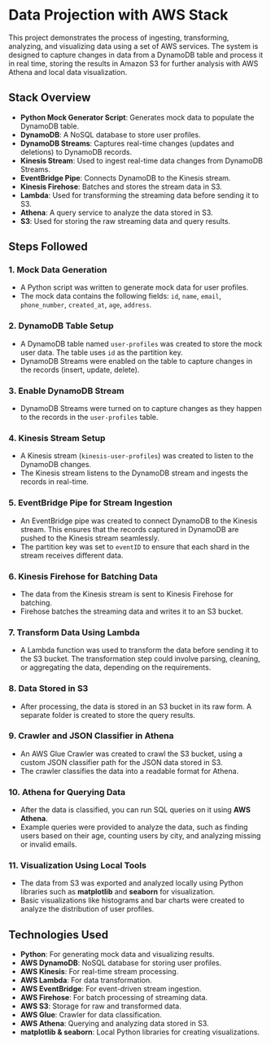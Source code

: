 # Data Projection with AWS Stack

This project demonstrates the process of ingesting, transforming, analyzing, and visualizing data using a set of AWS services. The system is designed to capture changes in data from a DynamoDB table and process it in real time, storing the results in Amazon S3 for further analysis with AWS Athena and local data visualization.




## Stack Overview

- **Python Mock Generator Script**: Generates mock data to populate the DynamoDB table.
- **DynamoDB**: A NoSQL database to store user profiles.
- **DynamoDB Streams**: Captures real-time changes (updates and deletions) to DynamoDB records.
- **Kinesis Stream**: Used to ingest real-time data changes from DynamoDB Streams.
- **EventBridge Pipe**: Connects DynamoDB to the Kinesis stream.
- **Kinesis Firehose**: Batches and stores the stream data in S3.
- **Lambda**: Used for transforming the streaming data before sending it to S3.
- **Athena**: A query service to analyze the data stored in S3.
- **S3**: Used for storing the raw streaming data and query results.

## Steps Followed

### 1. **Mock Data Generation**
   - A Python script was written to generate mock data for user profiles.
   - The mock data contains the following fields: `id`, `name`, `email`, `phone_number`, `created_at`, `age`, `address`.

### 2. **DynamoDB Table Setup**
   - A DynamoDB table named `user-profiles` was created to store the mock user data. The table uses `id` as the partition key.
   - DynamoDB Streams were enabled on the table to capture changes in the records (insert, update, delete).

### 3. **Enable DynamoDB Stream**
   - DynamoDB Streams were turned on to capture changes as they happen to the records in the `user-profiles` table.

### 4. **Kinesis Stream Setup**
   - A Kinesis stream (`kinesis-user-profiles`) was created to listen to the DynamoDB changes.
   - The Kinesis stream listens to the DynamoDB stream and ingests the records in real-time.

### 5. **EventBridge Pipe for Stream Ingestion**
   - An EventBridge pipe was created to connect DynamoDB to the Kinesis stream. This ensures that the records captured in DynamoDB are pushed to the Kinesis stream seamlessly.
   - The partition key was set to `eventID` to ensure that each shard in the stream receives different data.

### 6. **Kinesis Firehose for Batching Data**
   - The data from the Kinesis stream is sent to Kinesis Firehose for batching.
   - Firehose batches the streaming data and writes it to an S3 bucket.

### 7. **Transform Data Using Lambda**
   - A Lambda function was used to transform the data before sending it to the S3 bucket. The transformation step could involve parsing, cleaning, or aggregating the data, depending on the requirements.

### 8. **Data Stored in S3**
   - After processing, the data is stored in an S3 bucket in its raw form. A separate folder is created to store the query results.

### 9. **Crawler and JSON Classifier in Athena**
   - An AWS Glue Crawler was created to crawl the S3 bucket, using a custom JSON classifier path for the JSON data stored in S3.
   - The crawler classifies the data into a readable format for Athena.

### 10. **Athena for Querying Data**
   - After the data is classified, you can run SQL queries on it using **AWS Athena**.
   - Example queries were provided to analyze the data, such as finding users based on their age, counting users by city, and analyzing missing or invalid emails.

### 11. **Visualization Using Local Tools**
   - The data from S3 was exported and analyzed locally using Python libraries such as **matplotlib** and **seaborn** for visualization.
   - Basic visualizations like histograms and bar charts were created to analyze the distribution of user profiles.

## Technologies Used

- **Python**: For generating mock data and visualizing results.
- **AWS DynamoDB**: NoSQL database for storing user profiles.
- **AWS Kinesis**: For real-time stream processing.
- **AWS Lambda**: For data transformation.
- **AWS EventBridge**: For event-driven stream ingestion.
- **AWS Firehose**: For batch processing of streaming data.
- **AWS S3**: Storage for raw and transformed data.
- **AWS Glue**: Crawler for data classification.
- **AWS Athena**: Querying and analyzing data stored in S3.
- **matplotlib & seaborn**: Local Python libraries for creating visualizations.


